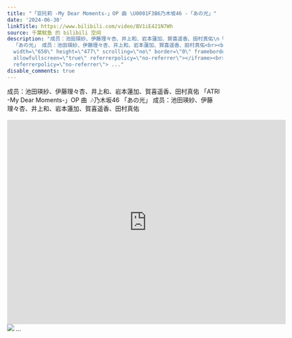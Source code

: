 ```yaml
---
title: "「亚托莉 -My Dear Moments-」OP 曲 \U0001F3B6乃木坂46 -「あの光」"
date: '2024-06-30'
linkTitle: https://www.bilibili.com/video/BV1iE421N7Wh
source: 千葉鱿鱼 的 bilibili 空间
description: "成员：池田瑛紗、伊藤理々杏、井上和、岩本蓮加、賀喜遥香、田村真佑\n「ATRI -My Dear Moments-」OP 曲&nbsp;\n\U0001F3B6乃木坂46
  「あの光」 成员：池田瑛紗、伊藤理々杏、井上和、岩本蓮加、賀喜遥香、田村真佑<br><br><iframe src=\"https://www.bilibili.com/blackboard/html5mobileplayer.html?aid=1655922963&amp;high_quality=1&amp;autoplay=0\"
  width=\"650\" height=\"477\" scrolling=\"no\" border=\"0\" frameborder=\"no\" framespacing=\"0\"
  allowfullscreen=\"true\" referrerpolicy=\"no-referrer\"></iframe><br><img src=\"http://i1.hdslb.com/bfs/archive/4be07815de206bd3ee20b5d3b62ed422a855fb50.jpg\"
  referrerpolicy=\"no-referrer\"> ..."
disable_comments: true
---
```

成员：池田瑛紗、伊藤理々杏、井上和、岩本蓮加、賀喜遥香、田村真佑
「ATRI -My Dear Moments-」OP 曲&nbsp;
🎶乃木坂46 「あの光」 成员：池田瑛紗、伊藤理々杏、井上和、岩本蓮加、賀喜遥香、田村真佑<br><br><iframe src="https://www.bilibili.com/blackboard/html5mobileplayer.html?aid=1655922963&amp;high_quality=1&amp;autoplay=0" width="650" height="477" scrolling="no" border="0" frameborder="no" framespacing="0" allowfullscreen="true" referrerpolicy="no-referrer"></iframe><br><img src="http://i1.hdslb.com/bfs/archive/4be07815de206bd3ee20b5d3b62ed422a855fb50.jpg" referrerpolicy="no-referrer"> ...